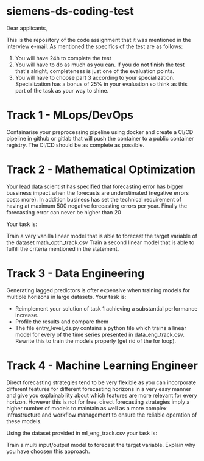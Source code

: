 # siemens-ds-coding-test

Dear applicants,

This is the repository of the code assignment that it was mentioned in the interview e-mail. As mentioned the specifics of the test are as follows:

1. You will have 24h to complete the test
2. You will have to do as much as you can. If you do not finish the test that's alright, completeness is just one of the evaluation points.
3. You will have to choose part 3 according to your specialization. Specialization has a bonus of 25% in your evaluation so think as this part of the task as your way to shine.


# Track 1 - MLops/DevOps

Containarise your preprocessing pipeline using docker and create a CI/CD pipeline in github or gitlab that will push the container to a public container registry. The CI/CD should be as complete as possible.

# Track 2 - Mathematical Optimization

Your lead data scientist has specified that forecasting error has bigger bussiness impact when the forecasts are understimated (negative errors costs more). In addition business has set the technical requirement of having at maximum 500 negative forecasting errors per year. Finally the forecasting error can never be higher than 20 

Your task is:

Train a very vanilla linear model that is able to forecast the target variable of the dataset math_opth_track.csv
Train a second linear model that is able to fulfill the criteria mentioned in the statement.

# Track 3 - Data Engineering

Generating lagged predictors is ofter expensive when training models for multiple horizons in large datasets. Your task is:

- Reimplement your solution of task 1 achieving a substantial performance increase.
- Profile the results and compare them
- The file entry_level_ds.py contains a python file which trains a linear model for every of the time series presented in data_eng_track.csv. Rewrite this to train the models properly (get rid of the for loop).

# Track 4 - Machine Learning Engineer

Direct forecasting strategies tend to be very flexible as you can incorporate different features for different forecasting horizons in a very easy manner and give you explainability about which features are more relevant for every horizon. However this is not for free, direct forecasting strategies imply a higher number of models to maintain as well as a more complex infrastructure and workflow management to ensure the reliable operation of these models.

Using the dataset provided in ml_eng_track.csv your task is:

Train a multi input/output model to forecast the target variable.
Explain why you have choosen this approach.

